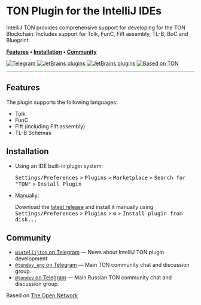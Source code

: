 # TON Plugin for the IntelliJ IDEs

IntelliJ TON provides comprehensive support for developing for the TON Blockchain.
Includes support for Tolk, FunC, Fift assembly, TL-B, BoC and Blueprint.

**[Features] • [Installation] • [Community]**

[Features]: #features
[Installation]: #installation
[Community]: #community

[![Telegram][telegram]](https://t.me/tondev_eng)
[![JetBrains plugins][plugin-version-svg]][plugin-repo]
[![JetBrains plugins][plugin-downloads-svg]][plugin-repo]
[![Based on TON][ton-svg]][ton]

---

## Features

The plugin supports the following languages:

- Tolk
- FunC
- Fift (including Fift assembly)
- TL-B Schemas

## Installation

- Using an IDE built-in plugin system:

  <kbd>Settings/Preferences</kbd> > <kbd>Plugins</kbd> > <kbd>Marketplace</kbd> > <kbd>Search for "TON"</kbd> >
  <kbd>Install Plugin</kbd>

- Manually:

  Download the [latest release](https://github.com/andreypfau/intellij-ton/releases/latest) and install it manually using
  <kbd>Settings/Preferences</kbd> > <kbd>Plugins</kbd> > <kbd>⚙️</kbd> > <kbd>Install plugin from disk...</kbd>

## Community

- [`@intellijton` on Telegram](https://t.me/intellijton) — News about IntelliJ TON plugin development
- [`@tondev_eng` on Telegram](https://t.me/tondev_eng) — Main TON community chat and discussion group.
- [`@tondev` on Telegram](https://t.me/tondev) — Main Russian TON community chat and discussion group.

Based on [The Open Network](https://ton.org)

<!-- Badges -->
[plugin-repo]: https://plugins.jetbrains.com/plugin/23382-ton
[plugin-version-svg]: https://img.shields.io/jetbrains/plugin/v/23382-ton.svg?label=JetBrains%20Plugin
[plugin-downloads-svg]: https://img.shields.io/jetbrains/plugin/d/23382-ton.svg?label=Downloads
[ton-svg]: https://img.shields.io/badge/Based%20on-TON-blue
[ton]: https://ton.org
[telegram]: https://img.shields.io/badge/TON_Community-gray?logo=telegram&style=flat
